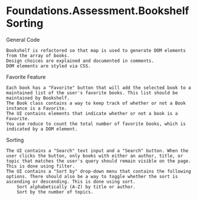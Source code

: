 # Foundations.Assessment.BookshelfSorting

General Code

    Bookshelf is refactored so that map is used to generate DOM elements from the array of books.
    Design choices are explained and documented in comments.
    DOM elements are styled via CSS.

Favorite Feature

    Each book has a "Favorite" button that will add the selected book to a maintained list of the user's favorite books. This list should be maintained by Bookshelf.
    The Book class contains a way to keep track of whether or not a Book instance is a Favorite.
    The UI contains elements that indicate whether or not a book is a Favorite.
    You use reduce to count the total number of favorite books, which is indicated by a DOM element.

Sorting

    The UI contains a "Search" text input and a "Search" button. When the user clicks the button, only books with either an author, title, or topic that matches the user's query should remain visible on the page. This is done using filter.
    The UI contains a "Sort by" drop-down menu that contains the following options. There should also be a way to toggle whether the sort is ascending or descending. This is done using sort.
        Sort alphabetically (A-Z) by title or author.
        Sort by the number of topics.